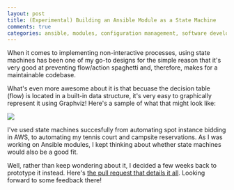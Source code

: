 ```yaml
---
layout: post
title: (Experimental) Building an Ansible Module as a State Machine
comments: true
categories: ansible, modules, configuration management, software development, automated testing, code coverage, agile, tdd, bdd
---
```


When it comes to implementing non-interactive processes, using state machines
has been one of my go-to designs for the simple reason that it's very good
at preventing flow/action spaghetti and, therefore, makes for a maintainable
codebase. 

What's even more awesome about it is that becuase the decision table (flow) is
located in a built-in data structure, it's very easy to graphically represent
it using Graphviz! Here's a sample of what that might look like:

[![](https://camo.githubusercontent.com/fd4da907613782c744fb2a0a44e8e790286a6a84/68747470733a2f2f646c2e64726f70626f7875736572636f6e74656e742e636f6d2f752f313335353739352f6d796d6f64756c652e706e67)](https://camo.githubusercontent.com/fd4da907613782c744fb2a0a44e8e790286a6a84/68747470733a2f2f646c2e64726f70626f7875736572636f6e74656e742e636f6d2f752f313335353739352f6d796d6f64756c652e706e67)

I've used state machines succesfully from automating spot instance bidding
in AWS, to automating my tennis court and campsite reservations. As I was
working on Ansible modules, I kept thinking about whether state machines would
also be a good fit.

Well, rather than keep wondering about it, I decided a few weeks back to
prototype it instead. Here's [the pull request that details it all](https://github.com/ansible/ansible/pull/17580). 
Looking forward to some feedback there!
